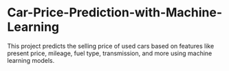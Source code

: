 # Car-Price-Prediction-with-Machine-Learning
This project predicts the selling price of used cars based on features like present price, mileage, fuel type, transmission, and more using machine learning models.
